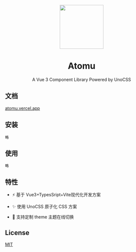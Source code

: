 <p align="center">
  <img width="144px" src="https://s1.ax1x.com/2022/09/07/vHmHPg.png" />
</p>

<h1 align="center">Atomu</h1>
<p align="center">A Vue 3 Component Library Powered by UnoCSS</p>

## 文档

[atomu.vercel.app](https://atomu.vercel.app/)

## 安装

```
略
```

## 使用

```vue
略
```

## 特性

- ⚡ 基于 Vue3+TypesSript+Vite现代化开发方案

- ✨ 使用 UnoCSS 原子化 CSS 方案

- 🌈 支持定制 theme 主题在线切换

## License

[MIT](https://choosealicense.com/licenses/mit/)
